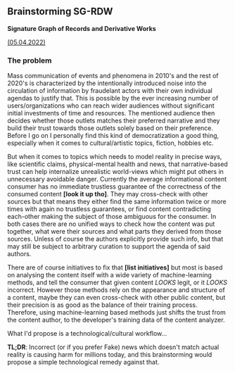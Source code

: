 ## Brainstorming SG-RDW

**Signature Graph of Records and Derivative Works**

[(05.04.2022)](/c/log/sg-rdw)

### The problem

Mass communication of events and phenomena in 2010's and the rest of 2020's is characterized by the intentionally introduced noise into the circulation of information by fraudelant actors with their own individual agendas to justify that. This is possible by the ever increasing number of users/organizations who can reach wider audiences without significant initial investments of time and resources. The mentioned audience then decides whether those outlets matches their preferred narrative and they build their trust towards those outlets solely based on their preference. Before I go on I personally find this kind of democratization a good thing, especially when it comes to cultural/artistic topics, fiction, hobbies etc.

But when it comes to topics which needs to model reality in precise ways, like scientific claims, physical-mental health and news, that narrative-based trust can help internalize unrealistic world-views which might put others in unnecessary avoidable danger. Currently the average informational content consumer has no immediate trustless guarantee of the correctness of the consumed content **\[look it up tho\]**. They may cross-check with other sources but that means they either find the same information twice or more times with again no trustless guarantees, or find content contradicting each-other making the subject of those ambiguous for the consumer. In both cases there are no unified ways to check how the content was put together, what were their sources and what parts they derived from those sources. Unless of course the authors explicitly provide such info, but that may still be subject to arbitrary curation to support the agenda of said authors.

There are of course initiatives to fix that **\[list initiatives\]** but most is based on analysing the content itself with a wide variety of machine-learning methods, and tell the consumer that given content *LOOKS* legit, or it *LOOKS* incorrect. However those methods rely on the appearance and structure of a content, maybe they can even cross-check with other public content, but their precision is as good as the balance of their training process. Therefore, using machine-learning based methods just shifts the trust from the content author, to the developer's training data of the content analyzer.

What I'd propose is a technological/cultural workflow...

**TL;DR**: Incorrect (or if you prefer Fake) news which doesn't match actual reality is causing harm for millions today, and this brainstorming would propose a simple technological remedy against that.